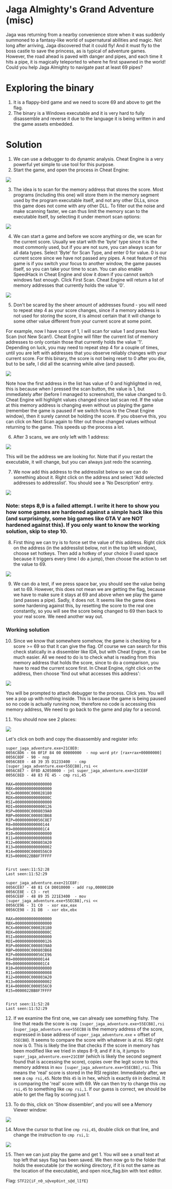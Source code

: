 # Jaga Almighty's Grand Adventure (misc)

Jaga was returning from a nearby convenience store when it was suddenly summoned to a fantasy-like world of supernatural abilities and magic. Not long after arriving, Jaga discovered that it could fly! And it must fly to the boss castle to save the princess, as is typical of adventure games. However, the road ahead is paved with danger and pipes, and each time it hits a pipe, it is magically teleported to where he first spawned in the world! Could you help Jaga Almighty to navigate past at least 69 pipes?

# Exploring the binary
1. It is a flappy-bird game and we need to score 69 and above to get the flag.
2. The binary is a Windows executable and it is very hard to fully disassemble and reverse it due to the language it is being written in and the game assets embedded.

# Solution
1. We can use a debugger to do dynamic analysis. Cheat Engine is a very powerful yet simple to use tool for this purpose.
2. Start the game, and open the process in Cheat Engine:

![](1.png)

3. The idea is to scan for the memory address that stores the score. Most programs (including this one) will store them in the memory segment used by the program executable itself, and not any other DLLs, since this game does not come with any other DLL. To filter out the noise and make scanning faster, we can thus limit the memory scan to the executable itself, by selecting it under memort scan options:

![](2.png)

4. We can start a game and before we score anything or die, we scan for the current score. Usually we start with the 'byte' type since it is the most commonly used, but if you are not sure, you can always scan for all data types. Select 'Byte' for Scan Type, and enter 0 for value. 0 is our current score since we have not passed any pipes. A neat feature of this game is if you switch your focus to another window, the game pauses itself, so you can take your time to scan. You can also enable SpeedHack in Cheat Engine and slow it down if you cannot switch windows fast enough. Click First Scan. Cheat Engine will return a list of memory addresses that currently holds the value '0'.

![](3.png)

5. Don't be scared by the sheer amount of addresses found - you will need to repeat step 4 as your score changes, since if a memory address is not used for storing the score, it is almost certain that it will change to some other value different from your current score at some point.

For example, now I have score of 1, I will scan for value 1 and press Next Scan (not New Scan!). Cheat Engine will filter the current list of memory addresses to only contain those that currently holds the value '1'.  Depending on luck, you may need to repeat step 4 for a couple of times, until you are left with addresses that you observe reliably changes with your current score. For this binary, the score is not being reset to 0 after you die, but to be safe, I did all the scanning while alive (and paused).

![](4.png)

Note how the first address in the list has value of 0 and highlighted in red, this is because when I pressed the scan button, the value is 1, but immediately after (before I managed to screenshot), the value changed to 0. Cheat Engine will highlight values changed since last scan red. If the value at this memory address is changing even without us playing the game (remember the game is paused if we switch focus to the Cheat Engine window), then it surely cannot be holding the score. If you observe this, you can click on Next Scan again to filter out those changed values without returning to the game. This speeds up the process a lot.

6. After 3 scans, we are only left with 1 address:

![](5.png)

This will be the address we are looking for. Note that if you restart the executable, it will change, but you can always just redo the scanning.

7. We now add this address to the addresslist below so we can do something about it. Right click on the address and select 'Add selected addresses to addresslist'. You should see a 'No Description' entry.

![](6.png)
### Note: steps 8,9 is a failed attempt. I write it here to show you how some games are hardened against a simple hack like this (and surprisingly, some big games like GTA V are NOT hardened against this). If you only want to know the working solution, skip to step 10.
8. First thing we can try is to force set the value of this address. Right click on the address (in the addresslist below, not in the top left window), choose set hotkeys. Then add a hotkey of your choice (I used space because it triggers every time I do a jump), then choose the action to set the value to 69.

![](7.png)

9. We can do a test, if we press space bar, you should see the value being set to 69. However, this does not mean we are getting the flag, because we have to make sure it stays at 69 and above when we play the game (and passes a pipe). Sadly, it does not. It seems like the game does some hardening against this, by resetting the score to the real one constantly, so you will see the score being changed to 69 then back to your real score. We need another way out.

### Working solution
10. Since we know that somewhere somehow, the game is checking for a score >= 69 so that it can give the flag. Of course we can search for this check statically in a dissembler like IDA, but with Cheat Engine, it can be much easier. All we need to do is to check what is reading from this memory address that holds the score, since to do a comparison, you have to read the current score first. In Cheat Engine, right click on the address, then choose 'find out what accesses this address':

![](8.png)

You will be prompted to attach debugger to the process. Click yes. You will see a pop up with nothing inside. This is because the game is being paused so no code is actually running now, therefore no code is accessing this memory address, We need to go back to the game and play for a second.

11. You should now see 2 places:

![](9.png)

Let's click on both and copy the disassembly and register info:
```
super_jaga_adventure.exe+21C8E0:
0056C8D6 - 66 0F1F 84 00 00000000  - nop word ptr [rax+rax+00000000]
0056C8DF - 90 - nop 
0056C8E0 - 48 39 35 D1233400  - cmp [super_jaga_adventure.exe+55ECB8],rsi <<
0056C8E7 - 0F8D A2050000 - jnl super_jaga_adventure.exe+21CE8F
0056C8ED - 48 83 FE 45 - cmp rsi,45

RAX=0000000000000000
RBX=0000000000000000
RCX=000000C000028180
RDX=000000000000000C
RSI=0000000000000000
RDI=0000000000000126
RSP=000000C0008039A0
RBP=000000C000803B68
RIP=000000000056C8E7
R8=0000000000000144
R9=00000000000001C4
R10=0000000000000000
R11=0000000000000008
R12=000000C000803A20
R13=0000000000000002
R14=000000C0000556C0
R15=0000022BB8F7FFFF


First seen:11:52:28
Last seen:11:52:29
```
```
super_jaga_adventure.exe+21CE8F:
0056CE87 - 48 81 C4 D0010000 - add rsp,000001D0
0056CE8E - C3 - ret 
0056CE8F - 48 89 35 221E3400  - mov [super_jaga_adventure.exe+55ECB8],rsi <<
0056CE96 - 31 C0  - xor eax,eax
0056CE98 - 31 DB  - xor ebx,ebx

RAX=0000000000000000
RBX=0000000000000000
RCX=000000C000028180
RDX=000000000000000C
RSI=0000000000000000
RDI=0000000000000126
RSP=000000C0008039A0
RBP=000000C000803B68
RIP=000000000056CE96
R8=0000000000000144
R9=00000000000001C4
R10=0000000000000000
R11=0000000000000008
R12=000000C000803A20
R13=0000000000000002
R14=000000C0000556C0
R15=0000022BB8F7FFFF


First seen:11:52:28
Last seen:11:52:29
```

12. If we examine the first one, we can already see something fishy. The line that reads the score is `cmp [super_jaga_adventure.exe+55ECB8],rsi` (`super_jaga_adventure.exe+55ECB8` is the memory address of the score, expressed in base address of `super_jaga_adventure.exe` + offset of `55ECB8`). It seems to compare the score with whatever is at rsi. RSI right now is 0. This is likely the line that checks if the score in memory has been modified like we tried in steps 8-9, and if it is, it jumps to `super_jaga_adventure.exe+21CE8F` (which is likely the second segment found that is accessing the score), copies over the legit score to this memory address in `mov [super_jaga_adventure.exe+55ECB8],rsi`. This means the 'real' score is stored in the RSI register. Immediately after, we see a `cmp rsi,45`. Note this `45` is in hex, which is exactly `69` in decimal. It is comparing the 'real' score with 69. We can then try to change this `cmp rsi,45` to something like `cmp rsi,1`. If our guess is correct, we should be able to get the flag by scoring just 1.

13. To do this, click on 'Show dissembler', and you will see a Memory Viewer window:

![](10.png)

14. Move the cursor to that line `cmp rsi,45`, double click on that line, and change the instruction to `cmp rsi,1`:

![](11.png)

15. Then we can just play the game and get 1. You will see a small text at top left that says flag has been saved. We then now go to the folder that holds the executable (or the working directory, if it is not the same as the location of the executable), and open nice_flag.bin with text editor.

Flag: `STF22{iF_n0_s@vep0int_s@d_lIfE} `